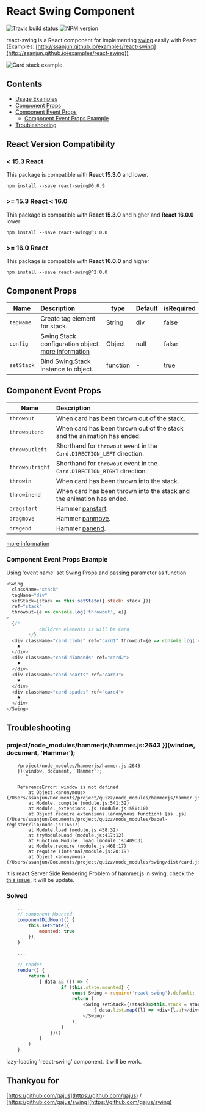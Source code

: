 # React Swing Component

[![Travis build status](http://img.shields.io/travis/ssanjun/react-swing/master.svg?style=flat-square)](https://travis-ci.org/ssanjun/react-swing)
[![NPM version](http://img.shields.io/npm/v/react-swing.svg?style=flat-square)](https://www.npmjs.org/package/react-swing)

react-swing is a React component for implementing [swing](https://github.com/gajus/swing) easily with React. (Examples: [http://ssanjun.github.io/examples/react-swing](http://ssanjun.github.io/examples/react-swing))

![Card stack example.](https://github.com/gajus/swing/blob/master/.README/card-stack.gif)

## Contents

- [Usage Examples](./Examples)
- [Component Props](#component-props)
- [Component Event Props](#component-event-props)
  - [Component Event Props Example](#component-event-props-example)
- [Troubleshooting](#troubleshooting)

## React Version Compatibility

### < 15.3 React

This package is compatible with **React 15.3.0** and lower.

```
npm install --save react-swing@0.0.9
```

### >= 15.3 React < 16.0

This package is compatible with **React 15.3.0** and higher and **React 16.0.0** lower

```
npm install --save react-swing@^1.0.0
```

### >= 16.0 React

This package is compatible with **React 16.0.0** and higher

```
npm install --save react-swing@^2.0.0
```

## Component Props

| Name       | Description                                                                                        | type     | Default | isRequired |
| ---------- | :------------------------------------------------------------------------------------------------- | -------- | ------- | ---------- |
| `tagName`  | Create tag element for stack.                                                                      | String   | div     | false      |
| `config`   | Swing.Stack configuration object. [more information](https://github.com/gajus/swing#configuration) | Object   | null    | false      |
| `setStack` | Bind Swing.Stack instance to object.                                                               | function | -       | true       |

## Component Event Props

| Name            | Description                                                             |
| --------------- | :---------------------------------------------------------------------- |
| `throwout`      | When card has been thrown out of the stack.                             |
| `throwoutend`   | When card has been thrown out of the stack and the animation has ended. |
| `throwoutleft`  | Shorthand for `throwout` event in the `Card.DIRECTION_LEFT` direction.  |
| `throwoutright` | Shorthand for `throwout` event in the `Card.DIRECTION_RIGHT` direction. |
| `throwin`       | When card has been thrown into the stack.                               |
| `throwinend`    | When card has been thrown into the stack and the animation has ended.   |
| `dragstart`     | Hammer [panstart](http://hammerjs.github.io/recognizer-pan/).           |
| `dragmove`      | Hammer [panmove](http://hammerjs.github.io/recognizer-pan/).            |
| `dragend`       | Hammer [panend](http://hammerjs.github.io/recognizer-pan/).             |

[more information](https://github.com/gajus/swing#events)

### Component Event Props Example

Using 'event name' set Swing Props and passing parameter as function

```javascript
<Swing
  className="stack"
  tagName="div"
  setStack={stack => this.setState({ stack: stack })}
  ref="stack"
  throwout={e => console.log('throwout', e)}
>
  {/*
            children elements is will be Card
        */}
  <div className="card clubs" ref="card1" throwout={e => console.log('card throwout', e)}>
    ♣
  </div>
  <div className="card diamonds" ref="card2">
    ♦
  </div>
  <div className="card hearts" ref="card3">
    ♥
  </div>
  <div className="card spades" ref="card4">
    ♠
  </div>
</Swing>
```

## Troubleshooting

### project/node_modules/hammerjs/hammer.js:2643 })(window, document, 'Hammer');

```
    /project/node_modules/hammerjs/hammer.js:2643
    })(window, document, 'Hammer');
       ^

    ReferenceError: window is not defined
        at Object.<anonymous> (/Users/ssanjun/Documents/project/quizz/node_modules/hammerjs/hammer.js:2643:4)
        at Module._compile (module.js:541:32)
        at Module._extensions..js (module.js:550:10)
        at Object.require.extensions.(anonymous function) [as .js] (/Users/ssanjun/Documents/project/quizz/node_modules/babel-register/lib/node.js:166:7)
        at Module.load (module.js:458:32)
        at tryModuleLoad (module.js:417:12)
        at Function.Module._load (module.js:409:3)
        at Module.require (module.js:468:17)
        at require (internal/module.js:20:19)
        at Object.<anonymous> (/Users/ssanjun/Documents/project/quizz/node_modules/swing/dist/card.js:19:17)
```

it is react Server Side Rendering Problem of hammer.js in swing.
check the [this issue](https://github.com/hammerjs/hammer.js/pull/973). it will be update.

### Solved

```javascript
    ...
    // component Mounted
    componentDidMount() {
        this.setState({
            mounted: true
        });
    }

    ...

    // render
    render() {
        return (
            { data && (() => {
                    if (this.state.mounted) {
                        const Swing = require('react-swing').default;
                        return (
                            <Swing setStack={(stack)=>this.stack = stack}>
                                { data.list.map((l) => <div>{l.a}</div>) }
                            </Swing>
                        );
                    }
                })()
            }
        )
    }
```

lazy-loading 'react-swing' component.
it will be work.

## Thankyou for

[https://github.com/gajus](https://github.com/gajus) / [https://github.com/gajus/swing](https://github.com/gajus/swing)
